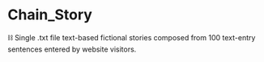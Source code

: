 # Chain_Story
⛓️ Single .txt file text-based fictional stories composed from 100 text-entry sentences entered by website visitors.
